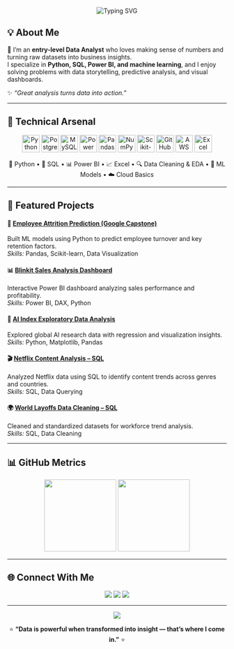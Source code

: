<!-- 🌈 Dynamic Header -->
<p align="center">
  <img src="https://readme-typing-svg.herokuapp.com?font=Fira+Code&weight=600&size=26&pause=1000&color=00F0FF&center=true&vCenter=true&width=600&lines=👋+Hey%2C+I'm+Avinash+Patil!;📊+Entry+Level+Data+Analyst;🚀+%7C+Python+%7C+SQL+%7C+Power+BI%7C;%7CExcel%7C+%7CML%7C+%7CAWS%7C;" alt="Typing SVG" />
</p>

## 💡 About Me  

🎯 I’m an **entry-level Data Analyst** who loves making sense of numbers and turning raw datasets into business insights.  
I specialize in **Python, SQL, Power BI, and machine learning**, and I enjoy solving problems with data storytelling, predictive analysis, and visual dashboards.

✨ *“Great analysis turns data into action.”*

---

## 🧠 Technical Arsenal  

<p align="center">
  <!-- Core Languages -->
  <img src="https://cdn.jsdelivr.net/gh/devicons/devicon/icons/python/python-original.svg" width="40" height="40" alt="Python" />
  <img src="https://cdn.jsdelivr.net/gh/devicons/devicon/icons/postgresql/postgresql-original.svg" width="40" height="40" alt="PostgreSQL" />
  <img src="https://cdn.jsdelivr.net/gh/devicons/devicon/icons/mysql/mysql-original.svg" width="40" height="40" alt="MySQL" />
  <img src="https://www.vectorlogo.zone/logos/microsoft_powerbi/microsoft_powerbi-icon.svg" width="40" height="40" alt="Power BI" />

  <!-- Data Libraries -->
  <img src="https://cdn.jsdelivr.net/gh/devicons/devicon/icons/pandas/pandas-original.svg" width="40" height="40" alt="Pandas" />
  <img src="https://cdn.jsdelivr.net/gh/devicons/devicon/icons/numpy/numpy-original.svg" width="40" height="40" alt="NumPy" />
  <img src="https://upload.wikimedia.org/wikipedia/commons/0/05/Scikit_learn_logo_small.svg" width="40" height="40" alt="Scikit-learn" />

  <!-- Tools -->
  <img src="https://cdn.jsdelivr.net/gh/devicons/devicon/icons/github/github-original.svg" width="40" height="40" alt="GitHub" />
  <img src="https://upload.wikimedia.org/wikipedia/commons/9/93/Amazon_Web_Services_Logo.svg" width="40" height="40" alt="AWS" />
  <img src="https://upload.wikimedia.org/wikipedia/commons/3/32/Microsoft_Excel_2013-2019_logo.svg" width="40" height="40" alt="Excel" />

</p>

<p align="center">
  🐍 Python • 🧮 SQL • 📊 Power BI • 📈 Excel • 🔍 Data Cleaning & EDA • 🤖 ML Models • ☁️ Cloud Basics
</p>


---

## 🚀 Featured Projects  

#### 🧠 [Employee Attrition Prediction (Google Capstone)](https://github.com/avinashpatil2140)
Built ML models using Python to predict employee turnover and key retention factors.  
*Skills:* Pandas, Scikit-learn, Data Visualization  

#### 📊 [Blinkit Sales Analysis Dashboard](https://github.com/avinashpatil2140)
Interactive Power BI dashboard analyzing sales performance and profitability.  
*Skills:* Power BI, DAX, Python  

#### 🤖 [AI Index Exploratory Data Analysis](https://github.com/avinashpatil2140)
Explored global AI research data with regression and visualization insights.  
*Skills:* Python, Matplotlib, Pandas  

#### 🎬 [Netflix Content Analysis – SQL](https://github.com/avinashpatil2140)
Analyzed Netflix data using SQL to identify content trends across genres and countries.  
*Skills:* SQL, Data Querying  

#### 🌍 [World Layoffs Data Cleaning – SQL](https://github.com/avinashpatil2140)
Cleaned and standardized datasets for workforce trend analysis.  
*Skills:* SQL, Data Cleaning  

---

## 📊 GitHub Metrics  

<p align="center">
  <img src="https://github-readme-stats.vercel.app/api?username=avinashpatil2140&show_icons=true&theme=react&hide_border=false" height="165">
  <img src="https://github-readme-streak-stats.herokuapp.com/?user=avinashpatil2140&theme=react" height="165">
</p>

---

## 🌐 Connect With Me  

<p align="center">
  <a href="https://www.linkedin.com/in/avinash-patil-41a737374/"><img src="https://img.shields.io/badge/LinkedIn-0A66C2?style=for-the-badge&logo=linkedin&logoColor=white"></a>
  <a href="mailto:avinashpatil@gmail.com"><img src="https://img.shields.io/badge/Gmail-D14836?style=for-the-badge&logo=gmail&logoColor=white"></a>
  <a href="https://github.com/avinashpatil2140"><img src="https://img.shields.io/badge/GitHub-171515?style=for-the-badge&logo=github&logoColor=white"></a>
</p>

---

<p align="center">
  <img src="https://readme-typing-svg.herokuapp.com?font=Fira+Code&pause=1200&color=00C2FF&center=true&vCenter=true&width=600&lines=📈+Data+%3D+Insight+%3D+Impact;Let's+Create+Value+from+Data!">
</p>

<p align="center">
⭐ <b>“Data is powerful when transformed into insight — that’s where I come in.”</b> ⭐
</p>
